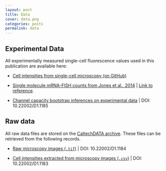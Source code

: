 ```yaml
---
layout: post
title: Data
cover: data.png
categories: posts
permalink: data
---
```


## Experimental Data

All experimentally measured single-cell fluorescence values used in this
publication are available here:

* [Cell intensities from single-cell microscopy (on GitHub)](data/single_cell_intensities.csv)

* [Single molecule mRNA-FISH counts from Jones et al., 2014](data/mRNA_FISH/Jones_Brewster_2014.csv) \| [Link to reference](http://science.sciencemag.org/content/346/6216/1533).

* [Channel capacity bootstrap inferences on experimental data](https://doi.org/10.22002/D1.1185) \| DOI: 10.22002/D1.1185

## Raw data

All raw data files are stored on the [CaltechDATA archive](caltechdata.tind.io).
These files can be retrieved from the following records.

* [Raw microscopy images (`.tif`)](https://doi.org/10.22002/D1.1184) \| DOI:
10.22002/D1.1184

* [Cell intensities extracted from microscopy images (`.csv`)](https://doi.org/10.22002/D1.1183) \| DOI: 10.22002/D1.1183
